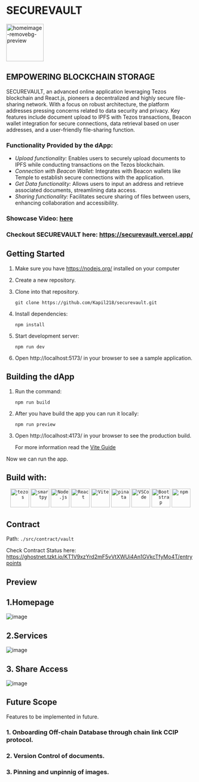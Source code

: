 
 <h1>SECUREVAULT </h1>
<img width="100"  alt="homeimage-removebg-preview" src="https://github.com/Kapil218/securevault/assets/90231718/14fdf9eb-2fba-431b-8afb-43d0df0f4313">

## EMPOWERING BLOCKCHAIN STORAGE
 SECUREVAULT, an advanced online application leveraging Tezos blockchain and React.js, pioneers a decentralized and highly secure file-sharing network. With a focus on robust architecture, the platform addresses pressing concerns related to data security and privacy. Key features include document upload to IPFS with Tezos transactions, Beacon wallet integration for secure connections, data retrieval based on user addresses, and a user-friendly file-sharing function.

 ### Functionality Provided by the dApp:
   - *Upload functionality:* Enables users to securely upload documents to IPFS while conducting transactions on the Tezos blockchain.
   - *Connection with Beacon Wallet:* Integrates with Beacon wallets like Temple to establish secure connections with the application.
   - *Get Data functionality:* Allows users to input an address and retrieve associated documents, streamlining data access.
   - *Sharing functionality:* Facilitates secure sharing of files between users, enhancing collaboration and accessibility.

  ### Showcase Video:  [here][link]

  [link]:https://www.loom.com/share/0cc5c25634e74e46991a4f3dbe9d5c3e?sid=63f5320e-c2d0-4235-bb76-cd5cf9313d89

###  Checkout SECUREVAULT here: https://securevault.vercel.app/

## Getting Started

1. Make sure you have https://nodejs.org/ installed on your computer
2. Create a new repository.
3. Clone into that repository.

   `git clone https://github.com/Kapil218/securevault.git`


4. Install dependencies:

   `npm install`

5. Start development server:

   `npm run dev`

6. Open http://localhost:5173/ in your browser to see a sample application.

## Building the dApp

1. Run the command:

   `npm run build`

2. After you have build the app you can run it locally:

   `npm run preview`

3. Open http://localhost:4173/ in your browser to see the production build. 

   For more information read the [Vite Guide](https://vitejs.dev/guide/static-deploy.html)

 Now we can run the app. 
## Build with:
  <div align="center">
  <code><img width="50" src="https://github.com/Kapil218/securevault/assets/90231718/856757c2-f978-452c-9272-b25a59238add" alt="tezos" title="tezos"/></code>
	<code><img width="50" src="https://github.com/Kapil218/securevault/assets/90231718/9135f4c1-489f-4264-9445-cd39b8966e48" alt="smartpy" title="smartpy"/></code>
	<code><img width="50" src="https://user-images.githubusercontent.com/25181517/183568594-85e280a7-0d7e-4d1a-9028-c8c2209e073c.png" alt="Node.js" title="Node.js"/></code>
	<code><img width="50" src="https://user-images.githubusercontent.com/25181517/183897015-94a058a6-b86e-4e42-a37f-bf92061753e5.png" alt="React" title="React"/></code>
	<code><img width="50" src="https://github.com/marwin1991/profile-technology-icons/assets/62091613/b40892ef-efb8-4b0e-a6b5-d1cfc2f3fc35" alt="Vite" title="Vite"/></code>
	<code><img width="50" src="https://github.com/Kapil218/securevault/assets/90231718/ce4da4fa-75bf-4339-8f5b-4c4fb4ccf8f0" alt="pinata" title="pinata"/></code>
	<code><img width="50" src="https://user-images.githubusercontent.com/25181517/192108891-d86b6220-e232-423a-bf5f-90903e6887c3.png" alt="VSCode" title="Visual Studio Code"/></code>
	<code><img width="50" src="https://user-images.githubusercontent.com/25181517/183898054-b3d693d4-dafb-4808-a509-bab54cf5de34.png" alt="Bootstrap" title="Bootstrap"/></code>
	<code><img width="50" src="https://user-images.githubusercontent.com/25181517/121401671-49102800-c959-11eb-9f6f-74d49a5e1774.png" alt="npm" title="npm"/></code>
 
   


  



</div>
 
## Contract 
Path: `./src/contract/vault`

Check Contract Status here:
https://ghostnet.tzkt.io/KT1V9xzYrd2mF5vVtXWUi4An1GVkcTfyMo4T/entrypoints
## Preview
  ## 1.Homepage
  
 ![image](https://github.com/Kapil218/securevault/assets/90231718/ac5f0f0d-fabc-42eb-a27b-ec212a0b7a63)
  ## 2.Services
 ![image](https://github.com/Kapil218/securevault/assets/90231718/811bc425-4a1c-4a9c-a478-55133ec9c35a)
 ## 3. Share Access
 ![image](https://github.com/Kapil218/securevault/assets/90231718/6cce9b01-8fac-42fe-a5a1-a7af30d1d62d)

## Future Scope
Features to be implemented in future.
 ### 1. Onboarding Off-chain Database through chain link CCIP protocol.
 ### 2. Version Control of documents.
 ### 3. Pinning and unpinnig of images.
   



